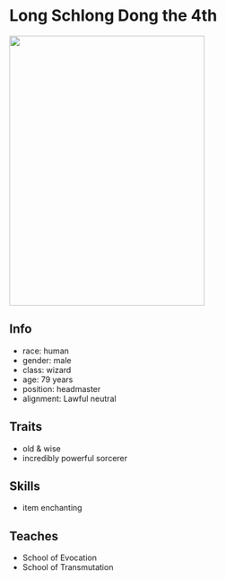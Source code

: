 # Long Schlong Dong the 4th
<img src="https://images-wixmp-ed30a86b8c4ca887773594c2.wixmp.com/f/56e2c9c1-a4e5-48f6-be35-fe605f977c22/d7utatm-c866c711-59e3-431b-98b0-49f7926e6951.png?token=eyJ0eXAiOiJKV1QiLCJhbGciOiJIUzI1NiJ9.eyJzdWIiOiJ1cm46YXBwOjdlMGQxODg5ODIyNjQzNzNhNWYwZDQxNWVhMGQyNmUwIiwiaXNzIjoidXJuOmFwcDo3ZTBkMTg4OTgyMjY0MzczYTVmMGQ0MTVlYTBkMjZlMCIsIm9iaiI6W1t7InBhdGgiOiJcL2ZcLzU2ZTJjOWMxLWE0ZTUtNDhmNi1iZTM1LWZlNjA1Zjk3N2MyMlwvZDd1dGF0bS1jODY2YzcxMS01OWUzLTQzMWItOThiMC00OWY3OTI2ZTY5NTEucG5nIn1dXSwiYXVkIjpbInVybjpzZXJ2aWNlOmZpbGUuZG93bmxvYWQiXX0.Hy428APz-nZq2y3pQ2VpRQNBa17S2S2lKVWVUHGqeao" width="348" height="480" />

## Info
- race: human
- gender: male 
- class: wizard
- age: 79 years
- position: headmaster
- alignment: Lawful neutral
## Traits
- old & wise
- incredibly powerful sorcerer
## Skills
- item enchanting
## Teaches
- School of Evocation
- School of Transmutation